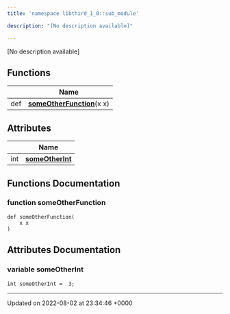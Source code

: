 ```yaml
---
title: 'namespace libthird_1_0::sub_module'

description: "[No description available]"

---
```







[No description available]

## Functions

|                | Name           |
| -------------- | -------------- |
| def | **[someOtherFunction](/documentation/code/colliderbit_development/namespaces/namespacelibthird__1__0_1_1sub__module/#function-someotherfunction)**(x x) |

## Attributes

|                | Name           |
| -------------- | -------------- |
| int | **[someOtherInt](/documentation/code/colliderbit_development/namespaces/namespacelibthird__1__0_1_1sub__module/#variable-someotherint)**  |


## Functions Documentation

### function someOtherFunction

```
def someOtherFunction(
    x x
)
```



## Attributes Documentation

### variable someOtherInt

```
int someOtherInt =  3;
```





-------------------------------

Updated on 2022-08-02 at 23:34:46 +0000